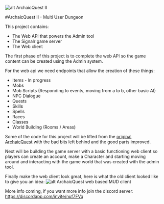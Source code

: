 ![alt ArchaicQuest II](https://i.imgur.com/rhi04Dz.png)

#ArchaicQuest II - Multi User Dungeon

This project contains:
* The Web API that powers the Admin tool
* The Signalr game server
* The Web client

The first phase of this project is to complete the web API so the game content can be created using the Admin system.

For the web api we need endpoints that allow the creation of these things:
* Items - In progress
* Mobs
* Mob Scripts (Responding to events, moving from a to b, other basic AI)
* NPC Dialogue
* Quests
* Skills
* Spells
* Races
* Classes
* World Building (Rooms / Areas)

Some of the code for this project will be lifted from the [original ArchaicQuest](https://github.com/LiamKenneth/ArchaicQuest/tree/master/MIMWebClient) with the bad bits left behind and the good parts improved.

Next will be building the game server with a basic functioning web client so players can create an account, make a Character and starting moving around and interacting with the game world that was created with the admin tool.

Finally make the web client look great, here is what the old client looked like to give you an idea:
![alt ArchaicQuest web based MUD client](https://i.imgur.com/j3Tr2EH.png)

More info coming, if you want more info join the discord server: https://discordapp.com/invite/nuf7FVq